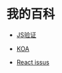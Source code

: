 # 我的百科

* [JS验证](https://github.com/ninemilli-song/wiki/issues/1)

+ [KOA](https://github.com/ninemilli-song/wiki/issues/2)

+ [React issus](https://github.com/ninemilli-song/wiki/issues/3)